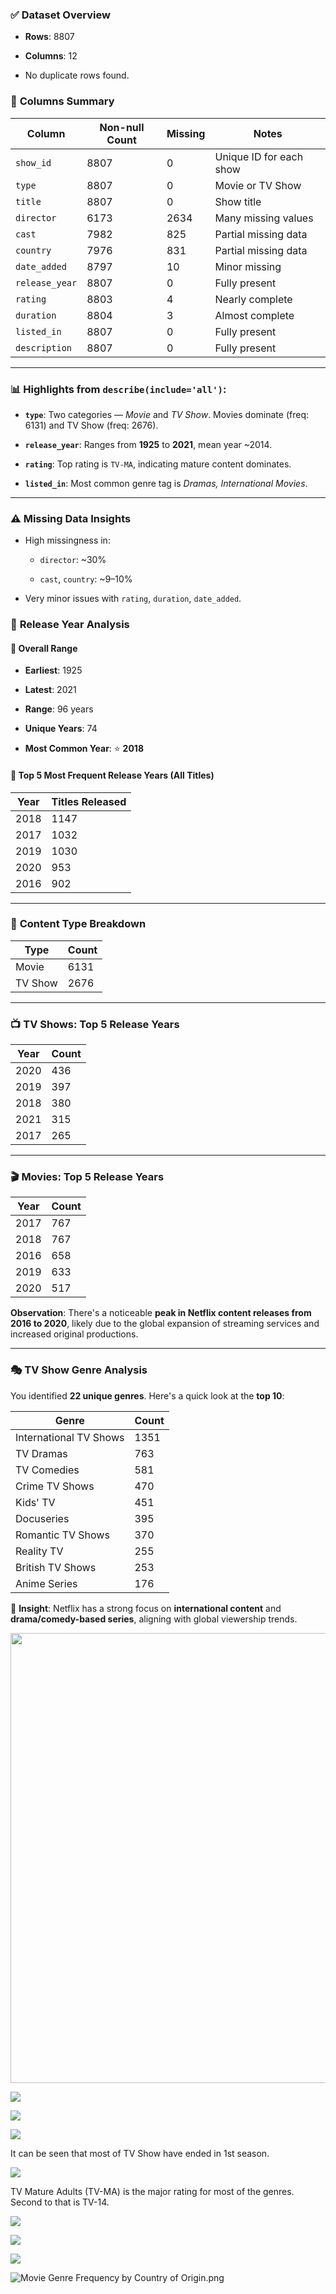 ### ✅ **Dataset Overview**

- **Rows**: 8807

- **Columns**: 12

- No duplicate rows found.

### 🧾 **Columns Summary**

| Column         | Non-null Count | Missing | Notes                   |
| -------------- | -------------- | ------- | ----------------------- |
| `show_id`      | 8807           | 0       | Unique ID for each show |
| `type`         | 8807           | 0       | Movie or TV Show        |
| `title`        | 8807           | 0       | Show title              |
| `director`     | 6173           | 2634    | Many missing values     |
| `cast`         | 7982           | 825     | Partial missing data    |
| `country`      | 7976           | 831     | Partial missing data    |
| `date_added`   | 8797           | 10      | Minor missing           |
| `release_year` | 8807           | 0       | Fully present           |
| `rating`       | 8803           | 4       | Nearly complete         |
| `duration`     | 8804           | 3       | Almost complete         |
| `listed_in`    | 8807           | 0       | Fully present           |
| `description`  | 8807           | 0       | Fully present           |

---

### 📊 **Highlights from `describe(include='all')`:**

- **`type`**: Two categories — *Movie* and *TV Show*. Movies dominate (freq: 6131) and TV Show (freq: 2676).

- **`release_year`**: Ranges from **1925** to **2021**, mean year ~2014.

- **`rating`**: Top rating is `TV-MA`, indicating mature content dominates.

- **`listed_in`**: Most common genre tag is *Dramas, International Movies*.

---

### ⚠️ **Missing Data Insights**

- High missingness in:
  
  - `director`: ~30%
  
  - `cast`, `country`: ~9–10%

- Very minor issues with `rating`, `duration`, `date_added`.

### 🧭 **Release Year Analysis**

#### 📅 Overall Range

- **Earliest**: 1925

- **Latest**: 2021

- **Range**: 96 years

- **Unique Years**: 74

- **Most Common Year**: ⭐ **2018**

#### 🎯 Top 5 Most Frequent Release Years (All Titles)

| Year | Titles Released |
| ---- | --------------- |
| 2018 | 1147            |
| 2017 | 1032            |
| 2019 | 1030            |
| 2020 | 953             |
| 2016 | 902             |

---

### 🎥 **Content Type Breakdown**

| Type    | Count |
| ------- | ----- |
| Movie   | 6131  |
| TV Show | 2676  |

---

### 📺 **TV Shows: Top 5 Release Years**

| Year | Count |
| ---- | ----- |
| 2020 | 436   |
| 2019 | 397   |
| 2018 | 380   |
| 2021 | 315   |
| 2017 | 265   |

---

### 🎬 **Movies: Top 5 Release Years**

| Year | Count |
| ---- | ----- |
| 2017 | 767   |
| 2018 | 767   |
| 2016 | 658   |
| 2019 | 633   |
| 2020 | 517   |

**Observation**: There's a noticeable **peak in Netflix content releases from 2016 to 2020**, likely due to the global expansion of streaming services and increased original productions.

---

### 🎭 **TV Show Genre Analysis**

You identified **22 unique genres**. Here's a quick look at the **top 10**:

| Genre                  | Count |
| ---------------------- | ----- |
| International TV Shows | 1351  |
| TV Dramas              | 763   |
| TV Comedies            | 581   |
| Crime TV Shows         | 470   |
| Kids' TV               | 451   |
| Docuseries             | 395   |
| Romantic TV Shows      | 370   |
| Reality TV             | 255   |
| British TV Shows       | 253   |
| Anime Series           | 176   |

🧠 **Insight**: Netflix has a strong focus on **international content** and **drama/comedy-based series**, aligning with global viewership trends.

<img title="" src="file://./Figs/tv-show-genres.png" alt="" width="720">

![](./Figs/movie-genres.png)

![](./Figs/tv-show-countries.png)

![](./Figs/movie-countries.png)



It can be seen that most of TV Show have ended in 1st season.

![](./Figs/tv-show-by-season-number.png)



TV Mature Adults (TV-MA) is the major rating for most of the genres. Second to that is TV-14.

![](./Figs/Genre%20Frequency%20by%20TV%20Show%20Rating.png)





![](./Figs/Genre%20Frequency%20by%20Movie%20Rating.png)





![](./Figs/TV%20Show%20Genre%20Frequency%20by%20Country%20of%20Origin.png)

![Movie Genre Frequency by Country of Origin.png](./Figs/Movie%20Genre%20Frequency%20by%20Country%20of%20Origin.png)
